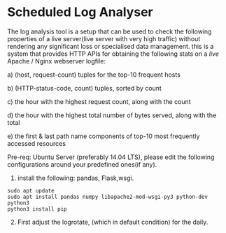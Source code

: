 # Scheduled Log Analyser

The log analysis tool is a setup that can be used to check the following properties of a live server(live server with very high traffic) without rendering any significant loss or specialised data management. 
this is a system that provides HTTP APIs for obtaining the following stats on a *live* Apache / Nginx webserver logfile:

   a) (host, request-count) tuples for the top-10 frequent hosts

   b) (HTTP-status-code, count) tuples, sorted by count

   c) the hour with the highest request count, along with the count

   d) the hour with the highest total number of bytes served, along with the total

   e) the first & last path name components of top-10 most frequently accessed resources
   
Pre-req:
Ubuntu Server (preferably 14.04 LTS), please edit the following configurations around your predefined ones(if any).
 1) install the following: pandas, Flask,wsgi.
 ```
 sudo apt update
sudo apt install pandas numpy libapache2-mod-wsgi-py3 python-dev python3  
python3 install pip
```
2) First adjust the logrotate, (which in default condition) for the daily.

